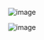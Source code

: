 ![image](https://github.com/ongaunjie1/chroma-PersistentClient/assets/118142884/3caa87ec-db66-482e-b23d-8d629c8c0fa4)

![image](https://github.com/ongaunjie1/chroma-PersistentClient/assets/118142884/5227c65b-6231-432f-a2c4-d5278493b13d)

